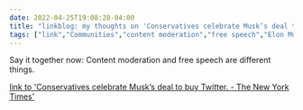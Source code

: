 ```yaml
---
date: 2022-04-25T19:08:28-04:00
title: "linkblog: my thoughts on 'Conservatives celebrate Musk’s deal to buy Twitter. - The New York Times'"
tags: ["link","Communities","content moderation","free speech","Elon Musk","Twitter"]
---
```

Say it together now: Content moderation and free speech are different things.
 
[link to 'Conservatives celebrate Musk’s deal to buy Twitter. - The New York Times'](https://www.nytimes.com/2022/04/25/technology/conservatives-musk-twitter.html)
